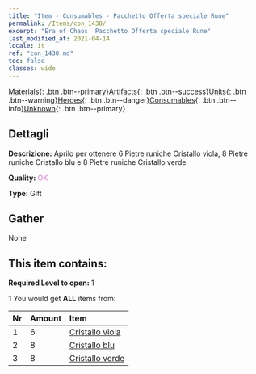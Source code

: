 ```yaml
---
title: "Item - Consumables - Pacchetto Offerta speciale Rune"
permalink: /Items/con_1430/
excerpt: "Era of Chaos  Pacchetto Offerta speciale Rune"
last_modified_at: 2021-04-14
locale: it
ref: "con_1430.md"
toc: false
classes: wide
---
```

 [Materials](/it/Items/){: .btn .btn--primary}[Artifacts](/it/Items/Artifacts/){: .btn .btn--success}[Units](/it/Items/Units/){: .btn .btn--warning}[Heroes](/it/Items/Heroes/){: .btn .btn--danger}[Consumables](/it/Items/Consumables/){: .btn .btn--info}[Unknown](/it/Items/Unknown/){: .btn .btn--primary}

## Dettagli
 **Descrizione:** Aprilo per ottenere 6 Pietre runiche Cristallo viola, 8 Pietre runiche Cristallo blu e 8 Pietre runiche Cristallo verde

 **Quality:** <span style="color: #DA70D6">OK</span>

 **Type:** Gift

## Gather

  None

## This item contains:

 **Required Level to open:** 1

 1 You would get **ALL** items  from:

  | Nr | Amount |     Item    |
  |:---|:-------|:------------|
  | 1 | 6 | [Cristallo viola](/it/Items/con_720/) | 
  | 2 | 8 | [Cristallo blu](/it/Items/con_716/) | 
  | 3 | 8 | [Cristallo verde](/it/Items/con_711/) | 
